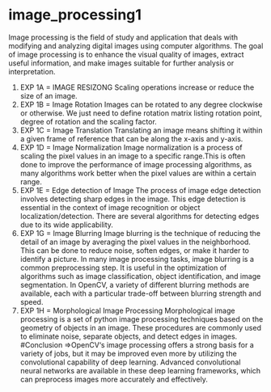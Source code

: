 # image_processing1
Image processing is the field of study and application that deals with modifying and analyzing digital images using computer algorithms. The goal of image processing is to enhance the visual quality of images, extract useful information, and make images suitable for further analysis or interpretation.
1. EXP 1A = IMAGE RESIZONG
   Scaling operations increase or reduce the size of an image.
2. EXP 1B = Image Rotation
   Images can be rotated to any degree clockwise or otherwise. We just need to define rotation matrix listing rotation point, degree of rotation and the scaling factor.
3. EXP 1C = Image Translation
   Translating an image means shifting it within a given frame of reference that can be along the x-axis and y-axis.
4. EXP 1D = Image Normalization
   Image normalization is a process of scaling the pixel values in an image to a specific range.This is often done to improve the performance of image processing algorithms, as many algorithms work better when the
   pixel values are within a certain range.
5. EXP 1E = Edge detection of Image
    The process of image edge detection involves detecting sharp edges in the image. This edge detection is essential in the context of image recognition or object localization/detection. There are several
    algorithms for detecting edges due to its wide applicability.
6. EXP 1G = Image Blurring
    Image blurring is the technique of reducing the detail of an image by averaging the pixel values in the neighborhood. This can be done to reduce noise, soften edges, or make it harder to identify a picture. In
    many image processing tasks, image blurring is a common preprocessing step. It is useful in the optimization of algorithms such as image classification, object identification, and image segmentation. In OpenCV,
    a variety of different blurring methods are available, each with a particular trade-off between blurring strength and speed.
7. EXP 1H = Morphological Image Processing
    Morphological image processing is a set of python image processing techniques based on the geometry of objects in an image. These procedures are commonly used to eliminate noise, separate objects, and detect
    edges in images.
#Conclusion
=>OpenCV‘s image processing offers a strong basis for a variety of jobs, but it may be improved even more by utilizing the convolutional capability of deep learning. Advanced convolutional neural networks are available in these deep learning frameworks, which can preprocess images more accurately and effectively.
